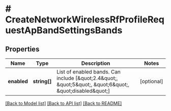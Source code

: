 # # CreateNetworkWirelessRfProfileRequestApBandSettingsBands

## Properties

Name | Type | Description | Notes
------------ | ------------- | ------------- | -------------
**enabled** | **string[]** | List of enabled bands. Can include [\&quot;2.4\&quot;, \&quot;5\&quot;, \&quot;6\&quot;, \&quot;disabled\&quot;] | [optional]

[[Back to Model list]](../../README.md#models) [[Back to API list]](../../README.md#endpoints) [[Back to README]](../../README.md)
